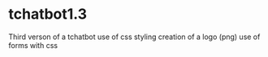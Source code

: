 # tchatbot1.3
Third verson of a tchatbot
use of css styling
creation of a logo (png)
use of forms with css
